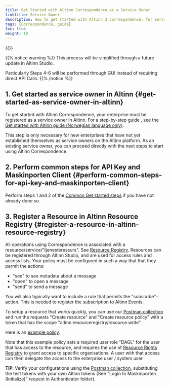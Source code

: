 ```yaml
---
title: Get Started with Altinn Correspondence as a Service Owner
linktitle: Service Owner
description: How to get started with Altinn 3 Correspondence, for service owners
tags: [Correspondence, guide]
toc: true
weight: 10
---
```


{{<children />}}

{{% notice warning  %}}
This process will be simplified through a future update in Altinn Studio.

Particularly Steps 4-6 will be performed through GUI instead of requiring direct API Calls.
{{% /notice %}}

## 1. Get started as service owner in Altinn {#get-started-as-service-owner-in-altinn}

To get started with Altinn Correspondence, your enterprise must be registered as a service owner in Altinn. For a step-by-step guide , see the
[Get started with Altinn guide (Norwegian language only)](https://www.altinndigital.no/kom-i-gang/guide-kom-i-gang-med-altinn/).

This step is only necessary for new enterprises that have not yet established themselves as service owners on the Altinn platform. As an existing service owner, you can proceed directly with the next steps to start using Altinn Correspondence.

## 2. Perform common steps for API Key and Maskinporten Client {#perform-common-steps-for-api-key-and-maskinporten-client}

Perform steps 1 and 2 of the [Common Get started steps](../common-steps) if you have not already done so.

## 3. Register a Resource in Altinn Resource Registry {#register-a-resource-in-altinn-resource-registry}

All operations using Correspondence is associated with a resource/service/"tjenesteressurs". See [Resource Registry](../../../../authorization/what-do-you-get/resourceregistry/).
Resources can be registered through Altinn Studio, and are used for access rules and access lists.
Your policy must be configured in such a way that that they permit the actions:

- "see" to see metadata about a message
- "open" to open a message 
- "send" to send a message

You will also typically want to include a rule that permits the "subscribe"-action. This is needed to register the subscription to Altinn Events.

To setup a resource that works quickly, you can use our [Postman collection](https://github.com/Altinn/altinn-correspondence/blob/main/altinn-correspondence-postman-collection.json) and run the requests "Create resource" and "Create resource policy" with a token that has the scope "altinn:resourceregistry/resource.write".

Here is an [example policy](ExamplePolicy.xml).

Note that this example policy sets a required user role "DAGL" for the user that has access to the resource, and requires the use of [Resource Rights Registry](../../../../authorization/what-do-you-get/resourceregistry/rrr/) to grant access to specific organisations.
A user with that access can then delegate the access to the enterprise user / system user

**TIP**: Verify your configurations using the [Postman collection](https://github.com/Altinn/altinn-correspondence/blob/main/altinn-correspondence-postman-collection.json), substituting the test tokens with your own Altinn tokens (See "Login to Maskinporten (Initialize)" request in Authenticator folder).



